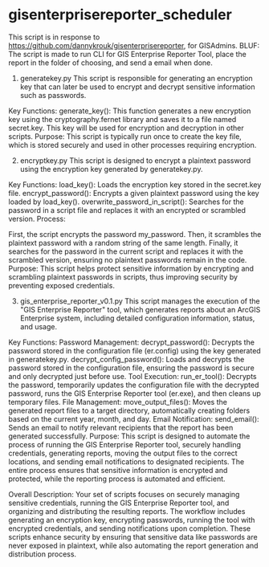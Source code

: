 # gisenterprisereporter_scheduler
This script is in response to https://github.com/dannykrouk/gisenterprisereporter, for GISAdmins. BLUF: The script is made to run CLI for GIS Enterprise Reporter Tool, place the report in the folder of choosing, and send a email when done. 

1. generatekey.py​
This script is responsible for generating an encryption key that can later be used to encrypt and decrypt sensitive information such as passwords.

Key Functions:
generate_key(): This function generates a new encryption key using the cryptography.fernet library and saves it to a file named secret.key. This key will be used for encryption and decryption in other scripts.
Purpose: This script is typically run once to create the key file, which is stored securely and used in other processes requiring encryption.

2. encryptkey.py​
This script is designed to encrypt a plaintext password using the encryption key generated by generatekey.py.

Key Functions:
load_key(): Loads the encryption key stored in the secret.key file.
encrypt_password(): Encrypts a given plaintext password using the key loaded by load_key().
overwrite_password_in_script(): Searches for the password in a script file and replaces it with an encrypted or scrambled version.
Process:

First, the script encrypts the password my_password.
Then, it scrambles the plaintext password with a random string of the same length.
Finally, it searches for the password in the current script and replaces it with the scrambled version, ensuring no plaintext passwords remain in the code.
Purpose: This script helps protect sensitive information by encrypting and scrambling plaintext passwords in scripts, thus improving security by preventing exposed credentials.

3. gis_enterprise_reporter_v0.1.py
This script manages the execution of the "GIS Enterprise Reporter" tool, which generates reports about an ArcGIS Enterprise system, including detailed configuration information, status, and usage.

Key Functions:
Password Management:
decrypt_password(): Decrypts the password stored in the configuration file (er.config) using the key generated in generatekey.py.
decrypt_config_password(): Loads and decrypts the password stored in the configuration file, ensuring the password is secure and only decrypted just before use.
Tool Execution:
run_er_tool(): Decrypts the password, temporarily updates the configuration file with the decrypted password, runs the GIS Enterprise Reporter tool (er.exe), and then cleans up temporary files.
File Management:
move_output_files(): Moves the generated report files to a target directory, automatically creating folders based on the current year, month, and day.
Email Notification:
send_email(): Sends an email to notify relevant recipients that the report has been generated successfully.
Purpose: This script is designed to automate the process of running the GIS Enterprise Reporter tool, securely handling credentials, generating reports, moving the output files to the correct locations, and sending email notifications to designated recipients. The entire process ensures that sensitive information is encrypted and protected, while the reporting process is automated and efficient.

Overall Description:
Your set of scripts focuses on securely managing sensitive credentials, running the GIS Enterprise Reporter tool, and organizing and distributing the resulting reports. The workflow includes generating an encryption key, encrypting passwords, running the tool with encrypted credentials, and sending notifications upon completion. These scripts enhance security by ensuring that sensitive data like passwords are never exposed in plaintext, while also automating the report generation and distribution process.
